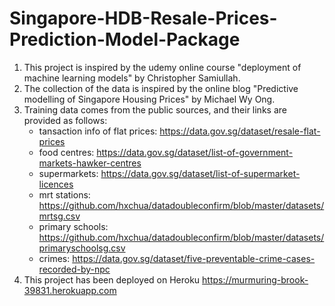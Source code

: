 # Singapore-HDB-Resale-Prices-Prediction-Model-Package

1. This project is inspired by the udemy online course "deployment of machine learning models" by Christopher Samiullah.
2. The collection of the data is inspired by the online blog "Predictive modelling of Singapore Housing Prices" by Michael Wy Ong.
3. Training data comes from the public sources, and their links are provided as follows:
    * tansaction info of flat prices: https://data.gov.sg/dataset/resale-flat-prices 
    * food centres: https://data.gov.sg/dataset/list-of-government-markets-hawker-centres
    * supermarkets: https://data.gov.sg/dataset/list-of-supermarket-licences
    * mrt stations: https://github.com/hxchua/datadoubleconfirm/blob/master/datasets/mrtsg.csv
    * primary schools: https://github.com/hxchua/datadoubleconfirm/blob/master/datasets/primaryschoolsg.csv
    * crimes: https://data.gov.sg/dataset/five-preventable-crime-cases-recorded-by-npc
4. This project has been deployed on Heroku https://murmuring-brook-39831.herokuapp.com  
